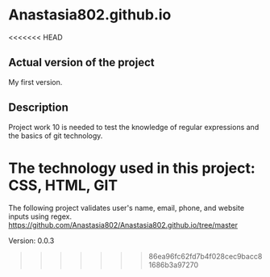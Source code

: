 # Anastasia802.github.io
<<<<<<< HEAD
## Actual version of the project
My first version.
## Description
Project work 10 is needed to test the knowledge of regular expressions and the basics of git technology.

The technology used in this project: CSS, HTML, GIT
=======
The following project validates user's name, email, phone, and website inputs using regex. https://github.com/Anastasia802/Anastasia802.github.io/tree/master

Version: 0.0.3
>>>>>>> 86ea96fc62fd7b4f028cec9bacc81686b3a97270
